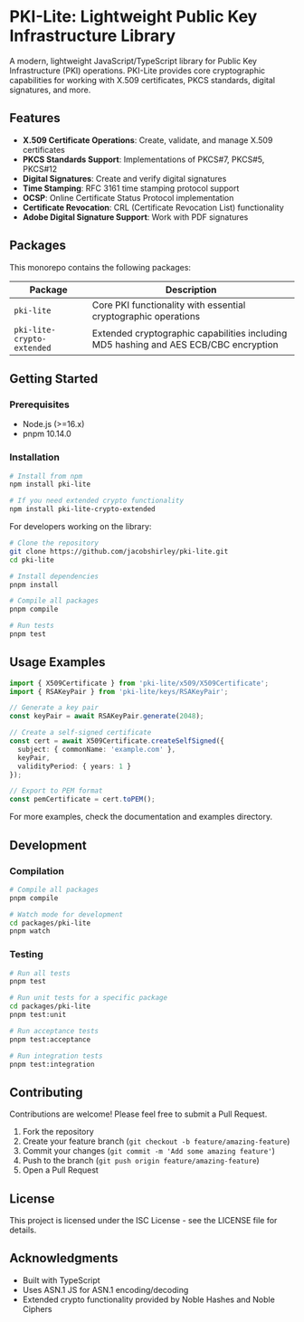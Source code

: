# PKI-Lite: Lightweight Public Key Infrastructure Library

A modern, lightweight JavaScript/TypeScript library for Public Key Infrastructure (PKI) operations. PKI-Lite provides core cryptographic capabilities for working with X.509 certificates, PKCS standards, digital signatures, and more.

## Features

- **X.509 Certificate Operations**: Create, validate, and manage X.509 certificates
- **PKCS Standards Support**: Implementations of PKCS#7, PKCS#5, PKCS#12
- **Digital Signatures**: Create and verify digital signatures
- **Time Stamping**: RFC 3161 time stamping protocol support
- **OCSP**: Online Certificate Status Protocol implementation
- **Certificate Revocation**: CRL (Certificate Revocation List) functionality
- **Adobe Digital Signature Support**: Work with PDF signatures

## Packages

This monorepo contains the following packages:

| Package | Description |
|---------|-------------|
| `pki-lite` | Core PKI functionality with essential cryptographic operations |
| `pki-lite-crypto-extended` | Extended cryptographic capabilities including MD5 hashing and AES ECB/CBC encryption |

## Getting Started

### Prerequisites

- Node.js (>=16.x)
- pnpm 10.14.0

### Installation

```bash
# Install from npm
npm install pki-lite

# If you need extended crypto functionality
npm install pki-lite-crypto-extended
```

For developers working on the library:

```bash
# Clone the repository
git clone https://github.com/jacobshirley/pki-lite.git
cd pki-lite

# Install dependencies
pnpm install

# Compile all packages
pnpm compile

# Run tests
pnpm test
```

## Usage Examples

```typescript
import { X509Certificate } from 'pki-lite/x509/X509Certificate';
import { RSAKeyPair } from 'pki-lite/keys/RSAKeyPair';

// Generate a key pair
const keyPair = await RSAKeyPair.generate(2048);

// Create a self-signed certificate
const cert = await X509Certificate.createSelfSigned({
  subject: { commonName: 'example.com' },
  keyPair,
  validityPeriod: { years: 1 }
});

// Export to PEM format
const pemCertificate = cert.toPEM();
```

For more examples, check the documentation and examples directory.

## Development

### Compilation

```bash
# Compile all packages
pnpm compile

# Watch mode for development
cd packages/pki-lite
pnpm watch
```

### Testing

```bash
# Run all tests
pnpm test

# Run unit tests for a specific package
cd packages/pki-lite
pnpm test:unit

# Run acceptance tests
pnpm test:acceptance

# Run integration tests
pnpm test:integration
```

## Contributing

Contributions are welcome! Please feel free to submit a Pull Request.

1. Fork the repository
2. Create your feature branch (`git checkout -b feature/amazing-feature`)
3. Commit your changes (`git commit -m 'Add some amazing feature'`)
4. Push to the branch (`git push origin feature/amazing-feature`)
5. Open a Pull Request

## License

This project is licensed under the ISC License - see the LICENSE file for details.

## Acknowledgments

- Built with TypeScript
- Uses ASN.1 JS for ASN.1 encoding/decoding
- Extended crypto functionality provided by Noble Hashes and Noble Ciphers